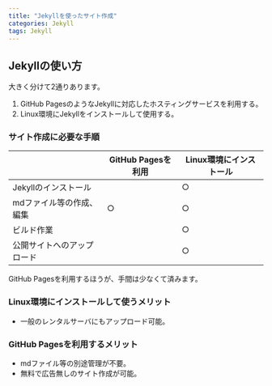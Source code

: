 ```yaml
---
title: "Jekyllを使ったサイト作成"
categories: Jekyll
tags: Jekyll
---
```


## Jekyllの使い方

大きく分けて2通りあります。

1. GitHub PagesのようなJekyllに対応したホスティングサービスを利用する。
1. Linux環境にJekyllをインストールして使用する。

### サイト作成に必要な手順

||GitHub Pagesを利用|Linux環境にインストール|
|---|---|---|
|Jekyllのインストール||○|
|mdファイル等の作成、編集|○|○|
|ビルド作業||○|
|公開サイトへのアップロード||○|

GitHub Pagesを利用するほうが、手間は少なくて済みます。

### Linux環境にインストールして使うメリット

- 一般のレンタルサーバにもアップロード可能。

### GitHub Pagesを利用するメリット

- mdファイル等の別途管理が不要。
- 無料で広告無しのサイト作成が可能。
